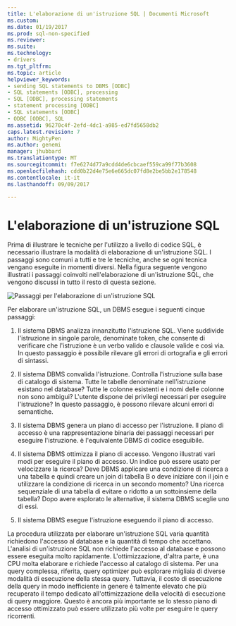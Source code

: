 ```yaml
---
title: L'elaborazione di un'istruzione SQL | Documenti Microsoft
ms.custom: 
ms.date: 01/19/2017
ms.prod: sql-non-specified
ms.reviewer: 
ms.suite: 
ms.technology:
- drivers
ms.tgt_pltfrm: 
ms.topic: article
helpviewer_keywords:
- sending SQL statements to DBMS [ODBC]
- SQL statements [ODBC], processing
- SQL [ODBC], processing statements
- statement processing [ODBC]
- SQL statements [ODBC]
- ODBC [ODBC], SQL
ms.assetid: 96270c4f-2efd-4dc1-a985-ed7fd5658db2
caps.latest.revision: 7
author: MightyPen
ms.author: genemi
manager: jhubbard
ms.translationtype: MT
ms.sourcegitcommit: f7e6274d77a9cdd4de6cbcaef559ca99f77b3608
ms.openlocfilehash: cdd0b22d4e75e6e665dc07fd8e2be5bb2e178548
ms.contentlocale: it-it
ms.lasthandoff: 09/09/2017

---
```

# <a name="processing-a-sql-statement"></a>L'elaborazione di un'istruzione SQL
Prima di illustrare le tecniche per l'utilizzo a livello di codice SQL, è necessario illustrare la modalità di elaborazione di un'istruzione SQL. I passaggi sono comuni a tutti e tre le tecniche, anche se ogni tecnica vengano eseguite in momenti diversi. Nella figura seguente vengono illustrati i passaggi coinvolti nell'elaborazione di un'istruzione SQL, che vengono discussi in tutto il resto di questa sezione.  
  
 ![Passaggi per l'elaborazione di un'istruzione SQL](../../odbc/reference/media/pr01.gif "pr01")  
  
 Per elaborare un'istruzione SQL, un DBMS esegue i seguenti cinque passaggi:  
  
1.  Il sistema DBMS analizza innanzitutto l'istruzione SQL. Viene suddivide l'istruzione in singole parole, denominate token, che consente di verificare che l'istruzione è un verbo valido e clausole valide e così via. In questo passaggio è possibile rilevare gli errori di ortografia e gli errori di sintassi.  
  
2.  Il sistema DBMS convalida l'istruzione. Controlla l'istruzione sulla base di catalogo di sistema. Tutte le tabelle denominate nell'istruzione esistano nel database? Tutte le colonne esistenti e i nomi delle colonne non sono ambigui? L'utente dispone dei privilegi necessari per eseguire l'istruzione? In questo passaggio, è possono rilevare alcuni errori di semantiche.  
  
3.  Il sistema DBMS genera un piano di accesso per l'istruzione. Il piano di accesso è una rappresentazione binaria dei passaggi necessari per eseguire l'istruzione. è l'equivalente DBMS di codice eseguibile.  
  
4.  Il sistema DBMS ottimizza il piano di accesso. Vengono illustrati vari modi per eseguire il piano di accesso. Un indice può essere usato per velocizzare la ricerca? Deve DBMS applicare una condizione di ricerca a una tabella e quindi creare un join di tabella B o deve iniziare con il join e utilizzare la condizione di ricerca in un secondo momento? Una ricerca sequenziale di una tabella di evitare o ridotto a un sottoinsieme della tabella? Dopo avere esplorato le alternative, il sistema DBMS sceglie uno di essi.  
  
5.  Il sistema DBMS esegue l'istruzione eseguendo il piano di accesso.  
  
 La procedura utilizzata per elaborare un'istruzione SQL varia quantità richiedono l'accesso al database e la quantità di tempo che accettano. L'analisi di un'istruzione SQL non richiede l'accesso al database e possono essere eseguita molto rapidamente. L'ottimizzazione, d'altra parte, è una CPU molta elaborare e richiede l'accesso al catalogo di sistema. Per una query complessa, riferita, query optimizer può esplorare migliaia di diverse modalità di esecuzione della stessa query. Tuttavia, il costo di esecuzione della query in modo inefficiente in genere è talmente elevato che più recuperato il tempo dedicato all'ottimizzazione della velocità di esecuzione di query maggiore. Questo è ancora più importante se lo stesso piano di accesso ottimizzato può essere utilizzato più volte per eseguire le query ricorrenti.
